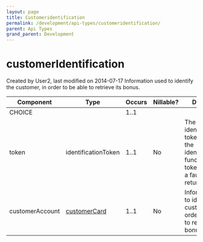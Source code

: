 ```yaml
---
layout: page
title: Customeridentification
permalink: /development/api-types/customeridentification/
parent: Api Types
grand_parent: Development
---
```




# customerIdentification 
Created by User2, last modified on 2014-07-17
Information used to identify the customer, in order to be able to
retrieve its bonus.
  
| Component       | Type                                      | Occurs | Nillable? | Description                                                                                                           |
|-----------------|-------------------------------------------|--------|-----------|-----------------------------------------------------------------------------------------------------------------------|
| CHOICE          |                                           | 1..1   |           |                                                                                                                       |
| token           | identificationToken                       | 1..1   | No        | The identification token created by the identifyCustomer function. If the token isn't valid a fault will be returned. |
| customerAccount | [customerCard](customerCard_3440716.html) | 1..1   | No        | Information used to identify the customer, in order to be able to retrieve its bonus.                                 |
  
 
 
 
